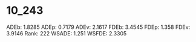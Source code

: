 # 10_243

ADEb: 1.8285
ADEp: 0.7179
ADEv: 2.1617
FDEb: 3.4545
FDEp: 1.358
FDEv: 3.9146
Rank: 222
WSADE: 1.251
WSFDE: 2.3305